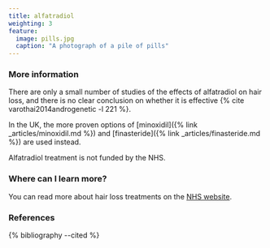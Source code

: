 ```yaml
---
title: alfatradiol
weighting: 3
feature:
  image: pills.jpg
  caption: "A photograph of a pile of pills"
---
```


### More information

There are only a small number of studies of the effects of alfatradiol on hair loss, and there is no clear conclusion on whether it is effective {% cite varothai2014androgenetic -l 221 %}.

In the UK, the more proven options of [minoxidil]({% link _articles/minoxidil.md %}) and [finasteride]({% link _articles/finasteride.md %}) are used instead.

Alfatradiol treatment is not funded by the NHS.

### Where can I learn more?

You can read more about hair loss treatments on the [NHS website](http://www.nhs.uk/Conditions/Hair-loss/Pages/Treatment.aspx).

### References

{% bibliography --cited %}

